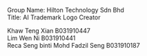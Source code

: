 Group Name: Hilton Technology Sdn Bhd <br />
Title: AI Trademark Logo Creator<br />

Khaw Teng Xian B031910447 <br />
Lim Wen Ni B031910441<br />
Reca Seng binti Mohd Fadzil Seng B031910187 <br />
